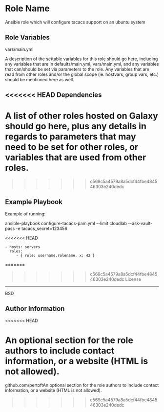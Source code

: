 Role Name
=========

Ansible role which will configure tacacs support on an ubuntu system

Role Variables
--------------

vars/main.yml

A description of the settable variables for this role should go here, including any variables that are in defaults/main.yml, vars/main.yml, and any variables that can/should be set via parameters to the role. Any variables that are read from other roles and/or the global scope (ie. hostvars, group vars, etc.) should be mentioned here as well.

<<<<<<< HEAD
Dependencies
------------

A list of other roles hosted on Galaxy should go here, plus any details in regards to parameters that may need to be set for other roles, or variables that are used from other roles.
=======
>>>>>>> c569c5a4579a8a5dcf44fbe484546303e240dedc

Example Playbook
----------------

Example of running:

ansible-playbook configure-tacacs-pam.yml --limit cloudlab  --ask-vault-pass -e tacacs_secret=123456

<<<<<<< HEAD


    - hosts: servers
      roles:
         - { role: username.rolename, x: 42 }

=======
>>>>>>> c569c5a4579a8a5dcf44fbe484546303e240dedc
License
-------

BSD

Author Information
------------------
<<<<<<< HEAD

An optional section for the role authors to include contact information, or a website (HTML is not allowed).
=======
github.com/pertoftAn optional section for the role authors to include contact information, or a website (HTML is not allowed).
>>>>>>> c569c5a4579a8a5dcf44fbe484546303e240dedc
